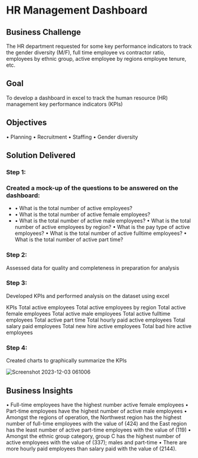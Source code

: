 # HR Management Dashboard

## Business Challenge

The HR department requested for some key performance indicators to track the gender diversity (M/F), full time employee vs contractor ratio, employees by ethnic group, active employee by regions employee tenure, etc.

## Goal

To develop a dashboard in excel to track the human resource (HR) management key performance indicators (KPIs)

## Objectives

• Planning
• Recruitment
• Staffing
• Gender diversity

## Solution Delivered

### Step 1:

### Created a mock-up of the questions to be answered on the dashboard:
* • What is the total number of active employees?
* • What is the total number of active female employees?
* • What is the total number of active male employees?
• What is the total number of active employees by region?
• What is the pay type of active employees?
• What is the total number of active fulltime employees?
• What is the total number of active part time?

### Step 2:

Assessed data for quality and completeness in preparation for analysis

### Step 3:

Developed KPIs and performed analysis on the dataset using excel

KPIs
Total active employees
Total active employees by region
Total active female employees
Total active male employees
Total active fulltime employees
Total active part time
Total hourly paid active employees
Total salary paid employees
Total new hire active employees
Total bad hire active employees

### Step 4:

Created charts to graphically summarize the KPIs

![Screenshot 2023-12-03 061006](https://github.com/williamsadegoke/hrdataproject/assets/81843920/ef5f1c96-f007-485a-a89a-8dd502dce132)


## Business Insights

• Full-time employees have the highest number active female employees
• Part-time employees have the highest number of active male employees
• Amongst the regions of operation, the Northwest region has the highest number of full-time employees with the value of (424) and the East region has the least number of active part-time employees with the value of (119)
• Amongst the ethnic group category, group C has the highest number of active employees with the value of (337); males and part-time
• There are more hourly paid employees than salary paid with the value of (2144). 

